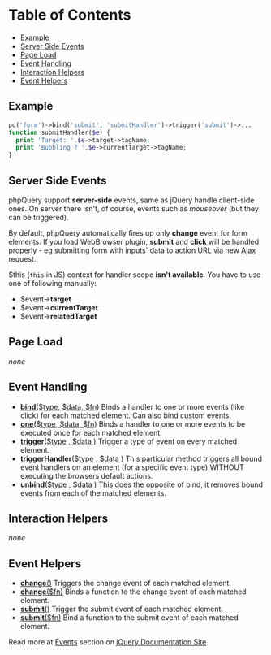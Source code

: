 Table of Contents
=================

-   [Example](#Example)
-   [Server Side Events](#Server_Side_Events)
-   [Page Load](#Page_Load)
-   [Event Handling](#Event_Handling)
-   [Interaction Helpers](#Interaction_Helpers)
-   [Event Helpers](#Event_Helpers)

Example
-------

``` php
pq('form')->bind('submit', 'submitHandler')->trigger('submit')->...
function submitHandler($e) {
  print 'Target: '.$e->target->tagName;
  print 'Bubbling ? '.$e->currentTarget->tagName;
}
```

Server Side Events
------------------

phpQuery support **server-side** events, same as jQuery handle
client-side ones. On server there isn't, of course, events such as
*mouseover* (but they can be triggered).

By default, phpQuery automatically fires up only **change** event for
form elements. If you load WebBrowser plugin, **submit** and **click**
will be handled properly - eg submitting form with inputs' data to
action URL via new [Ajax](http://code.google.com/p/phpquery/wiki/Ajax)
request.

$this (`this` in JS) context for handler scope **isn't available**. You
have to use one of following manually:

-   $event-\>**target**
-   $event-\>**currentTarget**
-   $event-\>**relatedTarget**

Page Load
---------

*none*

Event Handling
--------------

-   **[bind](http://docs.jquery.com/Events/bind)**[($type, $data,
    $fn)](http://docs.jquery.com/Events/bind) Binds a handler to one or
    more events (like click) for each matched element. Can also bind
    custom events.
-   **[one](http://docs.jquery.com/Events/one)**[($type, $data,
    $fn)](http://docs.jquery.com/Events/one) Binds a handler to one or
    more events to be executed once for each matched element.
-   **[trigger](http://docs.jquery.com/Events/trigger)**[($type ,
    $data )](http://docs.jquery.com/Events/trigger) Trigger a type of
    event on every matched element.
-   **[triggerHandler](http://docs.jquery.com/Events/triggerHandler)**[($type
    , $data )](http://docs.jquery.com/Events/triggerHandler) This
    particular method triggers all bound event handlers on an element
    (for a specific event type) WITHOUT executing the browsers default
    actions.
-   **[unbind](http://docs.jquery.com/Events/unbind)**[($type , $data
    )](http://docs.jquery.com/Events/unbind) This does the opposite of
    bind, it removes bound events from each of the matched elements.

Interaction Helpers
-------------------

*none*

Event Helpers
-------------

-   **[change](http://docs.jquery.com/Events/change)**[()](http://docs.jquery.com/Events/change)
    Triggers the change event of each matched element.
-   **[change](http://docs.jquery.com/Events/change)**[($fn)](http://docs.jquery.com/Events/change)
    Binds a function to the change event of each matched element.
-   **[submit](http://docs.jquery.com/Events/submit)**[()](http://docs.jquery.com/Events/submit)
    Trigger the submit event of each matched element.
-   **[submit](http://docs.jquery.com/Events/submit)**[($fn)](http://docs.jquery.com/Events/submit)
    Bind a function to the submit event of each matched element.

Read more at [Events](http://docs.jquery.com/Events) section on [jQuery
Documentation Site](http://docs.jquery.com/).
